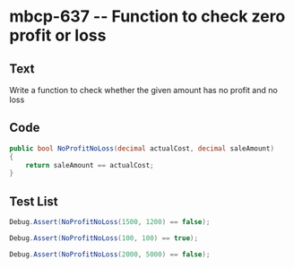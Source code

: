 # mbcp-637 -- Function to check zero profit or loss

## Text

Write a function to check whether the given amount has no profit and no loss

## Code

```csharp
public bool NoProfitNoLoss(decimal actualCost, decimal saleAmount) 
{ 
    return saleAmount == actualCost; 
}
```

## Test List

```csharp
Debug.Assert(NoProfitNoLoss(1500, 1200) == false);
```

```csharp
Debug.Assert(NoProfitNoLoss(100, 100) == true);
```

```csharp
Debug.Assert(NoProfitNoLoss(2000, 5000) == false);
```
